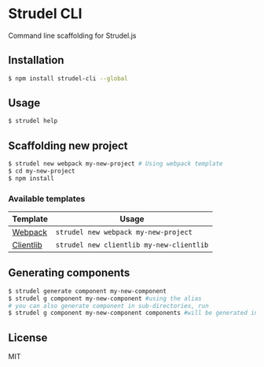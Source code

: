 # Strudel CLI

Command line scaffolding for Strudel.js

## Installation 

```bash
$ npm install strudel-cli --global
```

## Usage

```bash
$ strudel help
```

## Scaffolding new project

```bash
$ strudel new webpack my-new-project # Using webpack template
$ cd my-new-project
$ npm install
```

### Available templates

Template  | Usage
---       | ---
[Webpack](https://github.com/strudeljs/template-webpack)     | `strudel new webpack my-new-project`
[Clientlib](https://github.com/strudeljs/template-clientlib) | `strudel new clientlib my-new-clientlib`

## Generating components

```bash
$ strudel generate component my-new-component
$ strudel g component my-new-component #using the alias
# you can also generate component in sub-directories, run
$ strudel g component my-new-component components #will be generated in components subdirectory
```

## License

MIT

